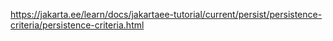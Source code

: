 https://jakarta.ee/learn/docs/jakartaee-tutorial/current/persist/persistence-criteria/persistence-criteria.html
